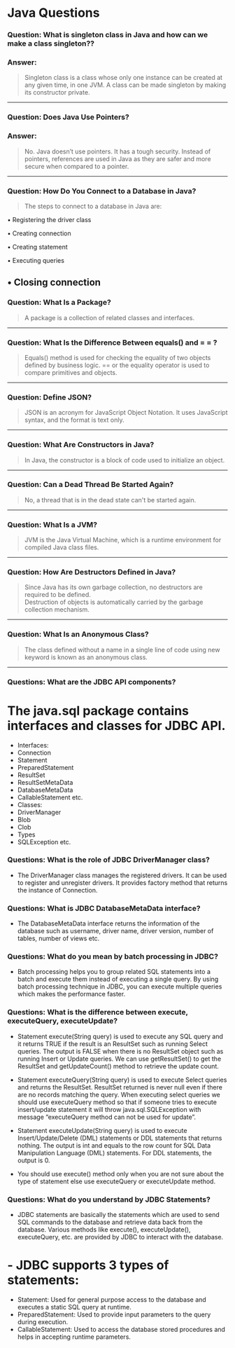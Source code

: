 # Java Questions

### **Question:** What is singleton class in Java and how can we make a class singleton??
### **Answer:**
> Singleton class is a class whose only one instance can be created at any given time, in one JVM. A class can be made singleton by making its constructor private.
---
### **Question:** Does Java Use Pointers?
### **Answer:**
> No. Java doesn’t use pointers. It has a tough security. Instead of pointers, references are used in Java as they are safer and more secure when compared to a pointer.
---
### **Question:** How Do You Connect to a Database in Java?
> The steps to connect to a database in Java are:

•    Registering the driver class

•    Creating connection

•    Creating statement

•    Executing queries

•    Closing connection
---
### **Question:** What Is a Package?
> A package is a collection of related classes and interfaces.
---
### **Question:** What Is the Difference Between equals() and = = ?
> Equals() method is used for checking the equality of two objects defined by business logic.
 == or the equality operator is used to compare primitives and objects.
---
### **Question:** Define JSON?
> JSON is an acronym for JavaScript Object Notation. It uses JavaScript syntax, and the format is text only.
---
### **Question:** What Are Constructors in Java?
> In Java, the constructor is a block of code used to initialize an object.
---
### **Question:** Can a Dead Thread Be Started Again?
> No, a thread that is in the dead state can't be started again.
---
### **Question:** What Is a JVM?
> JVM is the Java Virtual Machine, which is a runtime environment for compiled Java class files.
---
### **Question:** How Are Destructors Defined in Java?
> Since Java has its own garbage collection, no destructors are required to be defined.       
Destruction of objects is automatically carried by the garbage collection mechanism.
---
### **Question:** What Is an Anonymous Class?
> The class defined without a name in a single line of code using new keyword is known as an anonymous class.
---








 ### **Questions:** What are the JDBC API components?
 
# The java.sql package contains interfaces and classes for JDBC API.

- Interfaces:
- Connection
- Statement
- PreparedStatement
- ResultSet
- ResultSetMetaData
- DatabaseMetaData
- CallableStatement etc.
- Classes:
- DriverManager
- Blob
- Clob
- Types
- SQLException etc.
### **Questions:** What is the role of JDBC DriverManager class?
- The DriverManager class manages the registered drivers. It can be used to register and unregister drivers. It provides factory method that returns the instance of Connection.

### **Questions:** What is JDBC DatabaseMetaData interface?
- The DatabaseMetaData interface returns the information of the database such as username, driver name, driver version, number of tables, number of views etc.

### **Questions:** What do you mean by batch processing in JDBC?
- Batch processing helps you to group related SQL statements into a batch and execute them instead of executing a single query. By using batch processing technique in JDBC, you can execute multiple queries which makes the performance faster.

### **Questions:** What is the difference between execute, executeQuery, executeUpdate?
- Statement execute(String query) is used to execute any SQL query and it returns TRUE if the result is an ResultSet such as running Select queries. The output is FALSE when there is no ResultSet object such as running Insert or Update queries. We can use getResultSet() to get the ResultSet and getUpdateCount() method to retrieve the update count.

- Statement executeQuery(String query) is used to execute Select queries and returns the ResultSet. ResultSet returned is never null even if there are no records matching the query. When executing select queries we should use executeQuery method so that if someone tries to execute insert/update statement it will throw java.sql.SQLException with message “executeQuery method can not be used for update”.

- Statement executeUpdate(String query) is used to execute Insert/Update/Delete (DML) statements or DDL statements that returns nothing. The output is int and equals to the row count for SQL Data Manipulation Language (DML) statements. For DDL statements, the output is 0.

- You should use execute() method only when you are not sure about the type of statement else use executeQuery or executeUpdate method.

### **Questions:** What do you understand by JDBC Statements?
- JDBC statements are basically the statements which are used to send SQL commands to the database and retrieve data back from the database. Various methods like execute(), executeUpdate(), executeQuery, etc. are provided by JDBC to interact with the database.

# - JDBC supports 3 types of statements:

- Statement: Used for general purpose access to the database and executes a static SQL query at runtime.
- PreparedStatement: Used to provide input parameters to the query during execution.
- CallableStatement: Used to access the database stored procedures and helps in accepting runtime parameters.

